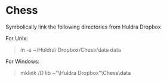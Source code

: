 # Chess

Symbolically link the following directories from Huldra Dropbox

For Unix:

> ln -s ~/Huldra\ Dropbox/Chess/data data

For Windows:

> mklink /D lib ~"\Huldra Dropbox"\Chess\data
